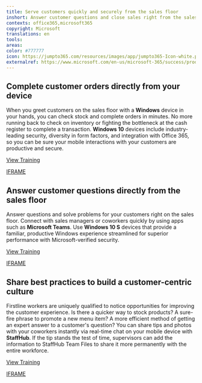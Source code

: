 ```yaml
---
title: Serve customers quickly and securely from the sales floor
inshort: Answer customer questions and close sales right from the sales floor with confidence by using your Microsoft 365 powered device and your store&apos;s integrated apps.
contexts: office365,microsoft365
copyright: Microsoft
translations: en
tools: 
areas: 
color: #777777
icon: https://jumpto365.com/resources/images/app/jumpto365-Icon-white.png
externalref: https://www.microsoft.com/en-us/microsoft-365/success/productivitylibrary/serve-customers-quickly-and-securely-from-the-sales-floor
---
```


## Complete customer orders directly from your device

When you greet customers on the sales floor with a **Windows** device in your hands, you can check stock and complete orders in minutes. No more running back to check on inventory or fighting the bottleneck at the cash register to complete a transaction. **Windows 10** devices include industry-leading security, diversity in form factors, and integration with Office 365, so you can be sure your mobile interactions with your customers are productive and secure.

[View Training](https://www.microsoft.com/windows)

[IFRAME](https://www.microsoft.com/en-us/videoplayer/embed/RE1UKgG)

## Answer customer questions directly from the sales floor

Answer questions and solve problems for your customers right on the sales floor. Connect with sales managers or coworkers quickly by using apps such as **Microsoft Teams**. Use **Windows 10 S** devices that provide a familiar, productive Windows experience streamlined for superior performance with Microsoft-verified security.

[View Training](https://support.office.com/article/Microsoft-Teams-Quick-Start-422bf3aa-9ae8-46f1-83a2-e65720e1a34d)

[IFRAME](https://www.microsoft.com/en-us/videoplayer/embed/RE1UMOO)

## Share best practices to build a customer-centric culture

Firstline workers are uniquely qualified to notice opportunities for improving the customer experience. Is there a quicker way to stock products? A sure-fire phrase to promote a new menu item? A more efficient method of getting an expert answer to a customer's question? You can share tips and photos with your coworkers instantly via real-time chat on your mobile device with **StaffHub**. If the tip stands the test of time, supervisors can add the information to StaffHub Team Files to share it more permanently with the entire workforce.

[View Training](https://support.office.com/article/Getting-started-with-Microsoft-StaffHub-92e9480f-0a37-47d2-ac96-2d11ee5f0656)

[IFRAME](https://www.microsoft.com/en-us/videoplayer/embed/RE1TjQX)

